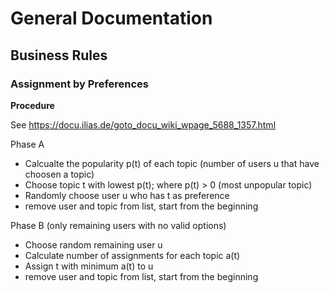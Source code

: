 # General Documentation

## Business Rules

### Assignment by Preferences

**Procedure**

See https://docu.ilias.de/goto_docu_wiki_wpage_5688_1357.html

Phase A

* Calcualte the popularity p(t) of each topic (number of users u that have choosen a topic)
* Choose topic t with lowest p(t); where p(t) > 0 (most unpopular topic)
* Randomly choose user u who has t as preference
* remove user and topic from list, start from the beginning

Phase B (only remaining users with no valid options)

* Choose random remaining user u
* Calculate number of assignments for each topic a(t)
* Assign t with minimum a(t) to u
* remove user and topic from list, start from the beginning